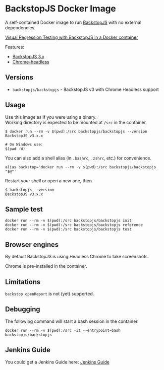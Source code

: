 # BackstopJS Docker Image

A self-contained Docker image to run [BackstopJS](https://github.com/garris/BackstopJS) with no external dependencies.

[Visual Regression Testing with BackstopJS in a Docker container](https://blog.docksal.io/visual-regression-testing-with-backstopjs-in-a-docker-container-dfd1b9ae8582)

Features:

- [BackstopJS 3.x](https://github.com/garris/BackstopJS)
- [Chrome-headless](https://www.google.com/chrome/browser/canary.html)


## Versions

- `backstopjs/backstopjs` - BackstopJS v3 with Chrome Headless support


## Usage

Use this image as if you were using a binary.  
Working directory is expected to be mounted at `/src` in the container.

```
$ docker run --rm -v $(pwd):/src backstopjs/backstopjs --version
BackstopJS v3.x.x

# On Windows use:
$(pwd -W)
```

You can also add a shell alias (in `.bashrc`, `.zshrc`, etc.) for convenience.

```
alias backstop='docker run --rm -v $(pwd):/src backstopjs/backstopjs "$@"'
```

Restart your shell or open a new one, then

```
$ backstopjs --version
BackstopJS v3.x.x
```


## Sample test

```
docker run --rm -v $(pwd):/src backstopjs/backstopjs init
docker run --rm -v $(pwd):/src backstopjs/backstopjs reference
docker run --rm -v $(pwd):/src backstopjs/backstopjs test
```


## Browser engines

By default BackstopJS is using Headless Chrome to take screenshots.

Chrome is pre-installed in the container.


## Limitations

`backstop openReport` is not (yet) supported.


## Debugging

The following command will start a bash session in the container.

```
docker run --rm -v $(pwd):/src -it --entrypoint=bash backstopjs/backstopjs
```


## Jenkins Guide
You could get a Jenkins Guide here: [Jenkins Guide](../examples/Jenkins)
